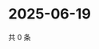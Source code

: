 # 2025-06-19

共 0 条

<!-- BEGIN ZHIHUVIDEO -->
<!-- 最后更新时间 Thu Jun 19 2025 04:13:51 GMT+0800 (China Standard Time) -->

<!-- END ZHIHUVIDEO -->
